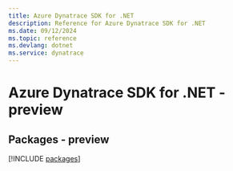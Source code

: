 ```yaml
---
title: Azure Dynatrace SDK for .NET
description: Reference for Azure Dynatrace SDK for .NET
ms.date: 09/12/2024
ms.topic: reference
ms.devlang: dotnet
ms.service: dynatrace
---
```

# Azure Dynatrace SDK for .NET - preview
## Packages - preview
[!INCLUDE [packages](dynatrace-index.md)]